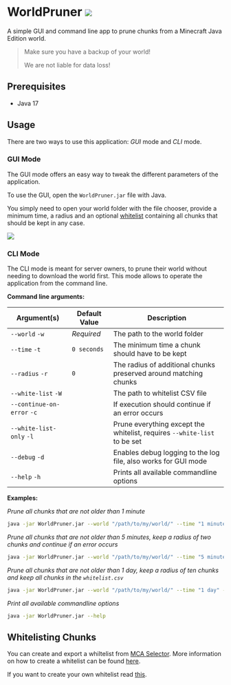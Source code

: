 # WorldPruner ![](https://user-images.githubusercontent.com/13237524/168894674-c2b8c07e-a4d6-4eb9-ab9d-b906b78dcb70.png)

A simple GUI and command line app to prune chunks from a Minecraft Java Edition world.

> Make sure you have a backup of your world!
>
> We are not liable for data loss!

## Prerequisites

- Java 17

## Usage

There are two ways to use this application: *GUI* mode and *CLI* mode.

### GUI Mode

The GUI mode offers an easy way to tweak the different parameters of the application.

To use the GUI, open the `WorldPruner.jar` file with Java.

You simply need to open your world folder with the file chooser, provide a minimum time, a radius and an
optional [whitelist](#whitelisting-chunks) containing all chunks that should be kept in any case.

![](https://user-images.githubusercontent.com/13237524/168843781-56dcff9b-a29f-4ec6-a191-ea006053f493.png)

### CLI Mode

The CLI mode is meant for server owners, to prune their world without needing to download the world first. This mode
allows to operate the application from the command line.

**Command line arguments:**

| Argument(s)                | Default Value | Description                                                              |
|----------------------------|---------------|--------------------------------------------------------------------------|
| `--world` `-w`             | *Required*    | The path to the world folder                                             |
| `--time` `-t`              | `0 seconds`   | The minimum time a chunk should have to be kept                          |
| `--radius` `-r`            | `0`           | The radius of additional chunks preserved around matching chunks         |
| `--white-list` `-W`        |               | The path to whitelist CSV file                                           |
| `--continue-on-error` `-c` |               | If execution should continue if an error occurs                          |
| `--white-list-only` `-l`   |               | Prune everything except the whitelist, requires `--white-list` to be set |
| `--debug` `-d`             |               | Enables debug logging to the log file, also works for GUI mode           |
| `--help` `-h`              |               | Prints all available commandline options                                 |

**Examples:**

*Prune all chunks that are not older than 1 minute*
```sh
java -jar WorldPruner.jar --world "/path/to/my/world/" --time "1 minute"
```

*Prune all chunks that are not older than 5 minutes, keep a radius of two chunks and continue if an error occurs*
```sh
java -jar WorldPruner.jar --world "/path/to/my/world/" --time "5 minutes" --radius 2 --continue-on-error
```

*Prune all chunks that are not older than 1 day, keep a radius of ten chunks and keep all chunks in the `whitelist.csv`*
```sh
java -jar WorldPruner.jar --world "/path/to/my/world/" --time "1 day" --radius 10 --white-list "/path/to/whitelist.csv"
```

*Print all available commandline options*
```sh
java -jar WorldPruner.jar --help
```

## Whitelisting Chunks

You can create and export a whiltelist from [MCA Selector](https://github.com/Querz/mcaselector).
More information on how to create a whitelist can be found [here](https://github.com/Querz/mcaselector/wiki/Selections#save-and-load-selections).

If you want to create your own whitelist read [this](https://github.com/Querz/mcaselector/wiki/Selections#selection-file-format).
